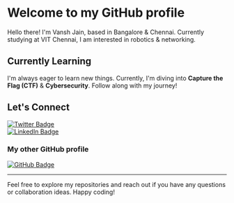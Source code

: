 # Welcome to my GitHub profile

Hello there! I'm Vansh Jain, based in Bangalore & Chennai. Currently studying at VIT Chennai, I am interested in robotics & networking.


## Currently Learning

I'm always eager to learn new things. Currently, I'm diving into **Capture the Flag (CTF)** & **Cybersecurity**. Follow along with my journey!

## Let's Connect
[![Twitter Badge](https://img.shields.io/badge/Twitter-Profile-informational?style=flat&logo=twitter&logoColor=white&color=1CA2F1)](https://twitter.com/JainVansh1609)  
[![LinkedIn Badge](https://img.shields.io/badge/LinkedIn-Profile-informational?style=flat&logo=linkedin&logoColor=white&color=0D76A8)](https://www.linkedin.com/in/vansh-jain-13144b288/)

### My other GitHub profile  
[![GitHub Badge](https://img.shields.io/badge/GitHub-Profile-informational?style=flat&logo=github&logoColor=white&color=0D76A8)](https://github.com/nexxucc)
***
Feel free to explore my repositories and reach out if you have any questions or collaboration ideas. Happy coding!
